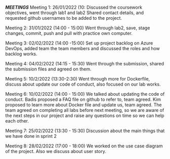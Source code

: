***MEETINGS***
Meeting 1: 
26/01/2022 (10:
Discussed the coursework objectives, went through lab1 and lab2 
Shared contact details, and requested github usernames to be added to the project. 

Meeting 2: 
31/01/2022 (14:00 - 15:00)
Went through lab2, save, stage changes, commit, push and pull with practice own computer.

Meeting 3: 
02/02/2022 (14:00 -15:00)
Set up project backlog on Azure DevOps, added team the team members and discussed the roles and how backlog works. 

Meeting 4:
04/02/2022 (14:15 - 15:30)
Went through the submission, shared the submission files and agreed on them.


Meeting 5:
10/2/2022 (13:30-2:30)
Went through more for Dockerfile, discuss about update our code of conduct, also focused on our lab works. 

Meeting 6:
10/02/2022 (14:00 - 15:00)
We talked about updating the code of conduct.
Badis proposed a FAQ file on github to refer to, team agreed.
Kim proposed to learn more about Docker file and update us, team agreed.
The team agreed on completing all labs before next meeting, so we are aware of the next steps in our project and raise any questions on time so we can help each other.

Meeting 7:
25/02/2022 (13:30 - 15:30)
Discussion about the main things that we have done in sprint 2

Meeting 8:
28/02/2022 (17:00 - 18:00)
We worked on the use case diagram of the project. Also we discuss about user story.



